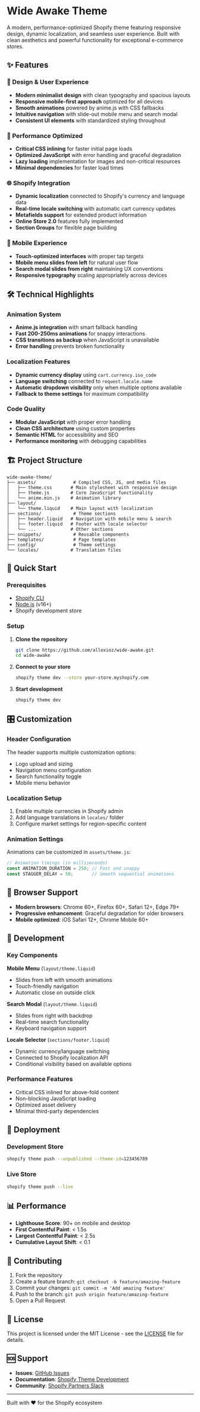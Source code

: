 # Wide Awake Theme

A modern, performance-optimized Shopify theme featuring responsive design, dynamic localization, and seamless user experience. Built with clean aesthetics and powerful functionality for exceptional e-commerce stores.

## ✨ Features

### 🎨 Design & User Experience
- **Modern minimalist design** with clean typography and spacious layouts
- **Responsive mobile-first approach** optimized for all devices
- **Smooth animations** powered by anime.js with CSS fallbacks
- **Intuitive navigation** with slide-out mobile menu and search modal
- **Consistent UI elements** with standardized styling throughout

### 🚀 Performance Optimized
- **Critical CSS inlining** for faster initial page loads
- **Optimized JavaScript** with error handling and graceful degradation
- **Lazy loading** implementation for images and non-critical resources
- **Minimal dependencies** for faster load times

### 🌐 Shopify Integration
- **Dynamic localization** connected to Shopify's currency and language data
- **Real-time locale switching** with automatic cart currency updates
- **Metafields support** for extended product information
- **Online Store 2.0** features fully implemented
- **Section Groups** for flexible page building

### 📱 Mobile Experience
- **Touch-optimized interfaces** with proper tap targets
- **Mobile menu slides from left** for natural user flow
- **Search modal slides from right** maintaining UX conventions
- **Responsive typography** scaling appropriately across devices

## 🛠️ Technical Highlights

### Animation System
- **Anime.js integration** with smart fallback handling
- **Fast 200-250ms animations** for snappy interactions
- **CSS transitions as backup** when JavaScript is unavailable
- **Error handling** prevents broken functionality

### Localization Features
- **Dynamic currency display** using `cart.currency.iso_code`
- **Language switching** connected to `request.locale.name`
- **Automatic dropdown visibility** only when multiple options available
- **Fallback to theme settings** for maximum compatibility

### Code Quality
- **Modular JavaScript** with proper error handling
- **Clean CSS architecture** using custom properties
- **Semantic HTML** for accessibility and SEO
- **Performance monitoring** with debugging capabilities

## 🏗️ Project Structure

```
wide-awake-theme/
├── assets/              # Compiled CSS, JS, and media files
│   ├── theme.css       # Main stylesheet with responsive design
│   ├── theme.js        # Core JavaScript functionality
│   └── anime.min.js    # Animation library
├── layout/              
│   └── theme.liquid    # Main layout with localization
├── sections/            # Theme sections
│   ├── header.liquid   # Navigation with mobile menu & search
│   ├── footer.liquid   # Footer with locale selector
│   └── ...             # Other sections
├── snippets/            # Reusable components
├── templates/           # Page templates
├── config/              # Theme settings
└── locales/            # Translation files
```

## 🚀 Quick Start

### Prerequisites
- [Shopify CLI](https://shopify.dev/docs/api/shopify-cli)
- [Node.js](https://nodejs.org/) (v16+)
- Shopify development store

### Setup
1. **Clone the repository**
   ```bash
   git clone https://github.com/allexioz/wide-awake.git
   cd wide-awake
   ```

2. **Connect to your store**
   ```bash
   shopify theme dev --store your-store.myshopify.com
   ```

3. **Start development**
   ```bash
   shopify theme dev
   ```

## 🎛️ Customization

### Header Configuration
The header supports multiple customization options:
- Logo upload and sizing
- Navigation menu configuration
- Search functionality toggle
- Mobile menu behavior

### Localization Setup
1. Enable multiple currencies in Shopify admin
2. Add language translations in `locales/` folder
3. Configure market settings for region-specific content

### Animation Settings
Animations can be customized in `assets/theme.js`:
```javascript
// Animation timings (in milliseconds)
const ANIMATION_DURATION = 250; // Fast and snappy
const STAGGER_DELAY = 50;       // Smooth sequential animations
```

## 📱 Browser Support

- **Modern browsers**: Chrome 60+, Firefox 60+, Safari 12+, Edge 79+
- **Progressive enhancement**: Graceful degradation for older browsers
- **Mobile optimized**: iOS Safari 12+, Chrome Mobile 60+

## 🔧 Development

### Key Components

**Mobile Menu** (`layout/theme.liquid`)
- Slides from left with smooth animations
- Touch-friendly navigation
- Automatic close on outside click

**Search Modal** (`layout/theme.liquid`)
- Slides from right with backdrop
- Real-time search functionality
- Keyboard navigation support

**Locale Selector** (`sections/footer.liquid`)
- Dynamic currency/language switching
- Connected to Shopify localization API
- Conditional visibility based on available options

### Performance Features
- Critical CSS inlined for above-fold content
- Non-blocking JavaScript loading
- Optimized asset delivery
- Minimal third-party dependencies

## 🚀 Deployment

### Development Store
```bash
shopify theme push --unpublished --theme-id=123456789
```

### Live Store
```bash
shopify theme push --live
```

## 📊 Performance

- **Lighthouse Score**: 90+ on mobile and desktop
- **First Contentful Paint**: < 1.5s
- **Largest Contentful Paint**: < 2.5s
- **Cumulative Layout Shift**: < 0.1

## 🤝 Contributing

1. Fork the repository
2. Create a feature branch: `git checkout -b feature/amazing-feature`
3. Commit your changes: `git commit -m 'Add amazing feature'`
4. Push to the branch: `git push origin feature/amazing-feature`
5. Open a Pull Request

## 📄 License

This project is licensed under the MIT License - see the [LICENSE](LICENSE) file for details.

## 🆘 Support

- **Issues**: [GitHub Issues](https://github.com/allexioz/wide-awake/issues)
- **Documentation**: [Shopify Theme Development](https://shopify.dev/docs/themes)
- **Community**: [Shopify Partners Slack](https://partners.shopify.com/)

---

Built with ❤️ for the Shopify ecosystem
